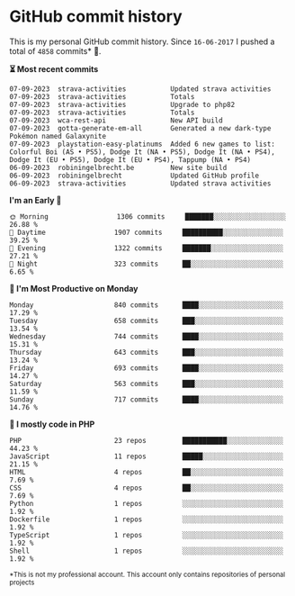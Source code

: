 # GitHub commit history
This is my personal GitHub commit history. Since <!--START_SECTION:first-commit-date-->`16-06-2017`<!--END_SECTION:first-commit-date--> I pushed a total of <!--START_SECTION:total-commit-count-->`4858`<!--END_SECTION:total-commit-count--> commits* 🎉.

<!--START_SECTION:most-recent-commits-->
**⏳ Most recent commits**
                                        
```text
07-09-2023  strava-activities           Updated strava activities
07-09-2023  strava-activities           Totals
07-09-2023  strava-activities           Upgrade to php82
07-09-2023  strava-activities           Totals
07-09-2023  wca-rest-api                New API build
07-09-2023  gotta-generate-em-all       Generated a new dark-type Pokémon named Galaxynite
07-09-2023  playstation-easy-platinums  Added 6 new games to list: Colorful Boi (AS • PS5), Dodge It (NA • PS5), Dodge It (NA • PS4), Dodge It (EU • PS5), Dodge It (EU • PS4), Tappump (NA • PS4)
06-09-2023  robiningelbrecht.be         New site build
06-09-2023  robiningelbrecht            Updated GitHub profile
06-09-2023  strava-activities           Updated strava activities
```
<!--END_SECTION:most-recent-commits-->  

<!--START_SECTION:commits-per-day-time-->
**I&#039;m an Early 🐤**

```text
🌞 Morning                 1306 commits     ███████░░░░░░░░░░░░░░░░░░   26.88 %
🌆 Daytime                 1907 commits     ██████████░░░░░░░░░░░░░░░   39.25 %
🌃 Evening                 1322 commits     ███████░░░░░░░░░░░░░░░░░░   27.21 %
🌙 Night                   323 commits      ██░░░░░░░░░░░░░░░░░░░░░░░   6.65 %
```
<!--END_SECTION:commits-per-day-time-->  

<!--START_SECTION:commits-per-weekday-->
**📅 I&#039;m Most Productive on Monday**

```text
Monday                    840 commits      ████░░░░░░░░░░░░░░░░░░░░░   17.29 %
Tuesday                   658 commits      ███░░░░░░░░░░░░░░░░░░░░░░   13.54 %
Wednesday                 744 commits      ████░░░░░░░░░░░░░░░░░░░░░   15.31 %
Thursday                  643 commits      ███░░░░░░░░░░░░░░░░░░░░░░   13.24 %
Friday                    693 commits      ████░░░░░░░░░░░░░░░░░░░░░   14.27 %
Saturday                  563 commits      ███░░░░░░░░░░░░░░░░░░░░░░   11.59 %
Sunday                    717 commits      ████░░░░░░░░░░░░░░░░░░░░░   14.76 %
```
<!--END_SECTION:commits-per-weekday-->  

<!--START_SECTION:repos-per-language-->
**💬 I mostly code in PHP**

```text
PHP                       23 repos         ███████████░░░░░░░░░░░░░░   44.23 %
JavaScript                11 repos         █████░░░░░░░░░░░░░░░░░░░░   21.15 %
HTML                      4 repos          ██░░░░░░░░░░░░░░░░░░░░░░░   7.69 %
CSS                       4 repos          ██░░░░░░░░░░░░░░░░░░░░░░░   7.69 %
Python                    1 repos          ░░░░░░░░░░░░░░░░░░░░░░░░░   1.92 %
Dockerfile                1 repos          ░░░░░░░░░░░░░░░░░░░░░░░░░   1.92 %
TypeScript                1 repos          ░░░░░░░░░░░░░░░░░░░░░░░░░   1.92 %
Shell                     1 repos          ░░░░░░░░░░░░░░░░░░░░░░░░░   1.92 %
```
<!--END_SECTION:repos-per-language-->  

<sub>*This is not my professional account. This account only contains repositories of personal projects</sub>
